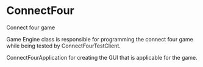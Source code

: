 # ConnectFour
Connect four game

Game Engine class is responsible for programming the connect four game while being tested by ConnectFourTestClient.

ConnectFourApplication for creating the GUI that is applicable for the game.
